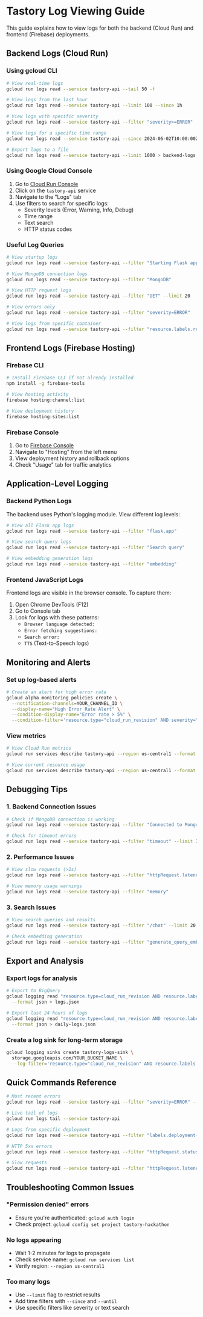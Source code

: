 # Tastory Log Viewing Guide

This guide explains how to view logs for both the backend (Cloud Run) and frontend (Firebase) deployments.

## Backend Logs (Cloud Run)

### Using gcloud CLI

```bash
# View real-time logs
gcloud run logs read --service tastory-api --tail 50 -f

# View logs from the last hour
gcloud run logs read --service tastory-api --limit 100 --since 1h

# View logs with specific severity
gcloud run logs read --service tastory-api --filter "severity>=ERROR"

# View logs for a specific time range
gcloud run logs read --service tastory-api --since 2024-06-02T10:00:00Z --until 2024-06-02T12:00:00Z

# Export logs to a file
gcloud run logs read --service tastory-api --limit 1000 > backend-logs.txt
```

### Using Google Cloud Console

1. Go to [Cloud Run Console](https://console.cloud.google.com/run)
2. Click on the `tastory-api` service
3. Navigate to the "Logs" tab
4. Use filters to search for specific logs:
   - Severity levels (Error, Warning, Info, Debug)
   - Time range
   - Text search
   - HTTP status codes

### Useful Log Queries

```bash
# View startup logs
gcloud run logs read --service tastory-api --filter "Starting Flask app"

# View MongoDB connection logs
gcloud run logs read --service tastory-api --filter "MongoDB"

# View HTTP request logs
gcloud run logs read --service tastory-api --filter "GET" --limit 20

# View errors only
gcloud run logs read --service tastory-api --filter "severity=ERROR"

# View logs from specific container
gcloud run logs read --service tastory-api --filter "resource.labels.revision_name=~tastory-api"
```

## Frontend Logs (Firebase Hosting)

### Firebase CLI

```bash
# Install Firebase CLI if not already installed
npm install -g firebase-tools

# View hosting activity
firebase hosting:channel:list

# View deployment history
firebase hosting:sites:list
```

### Firebase Console

1. Go to [Firebase Console](https://console.firebase.google.com/project/tastory-hackathon)
2. Navigate to "Hosting" from the left menu
3. View deployment history and rollback options
4. Check "Usage" tab for traffic analytics

## Application-Level Logging

### Backend Python Logs

The backend uses Python's logging module. View different log levels:

```bash
# View all Flask app logs
gcloud run logs read --service tastory-api --filter "flask.app"

# View search query logs
gcloud run logs read --service tastory-api --filter "Search query"

# View embedding generation logs
gcloud run logs read --service tastory-api --filter "embedding"
```

### Frontend JavaScript Logs

Frontend logs are visible in the browser console. To capture them:

1. Open Chrome DevTools (F12)
2. Go to Console tab
3. Look for logs with these patterns:
   - `Browser language detected:`
   - `Error fetching suggestions:`
   - `Search error:`
   - `TTS` (Text-to-Speech logs)

## Monitoring and Alerts

### Set up log-based alerts

```bash
# Create an alert for high error rate
gcloud alpha monitoring policies create \
  --notification-channels=YOUR_CHANNEL_ID \
  --display-name="High Error Rate Alert" \
  --condition-display-name="Error rate > 5%" \
  --condition-filter='resource.type="cloud_run_revision" AND severity="ERROR"'
```

### View metrics

```bash
# View Cloud Run metrics
gcloud run services describe tastory-api --region us-central1 --format "value(status.traffic)"

# View current resource usage
gcloud run services describe tastory-api --region us-central1 --format "value(spec.template.spec.containers[0].resources)"
```

## Debugging Tips

### 1. Backend Connection Issues

```bash
# Check if MongoDB connection is working
gcloud run logs read --service tastory-api --filter "Connected to MongoDB" --limit 10

# Check for timeout errors
gcloud run logs read --service tastory-api --filter "timeout" --limit 10
```

### 2. Performance Issues

```bash
# View slow requests (>2s)
gcloud run logs read --service tastory-api --filter "httpRequest.latency>2s"

# View memory usage warnings
gcloud run logs read --service tastory-api --filter "memory"
```

### 3. Search Issues

```bash
# View search queries and results
gcloud run logs read --service tastory-api --filter "/chat" --limit 20

# Check embedding generation
gcloud run logs read --service tastory-api --filter "generate_query_embedding"
```

## Export and Analysis

### Export logs for analysis

```bash
# Export to BigQuery
gcloud logging read "resource.type=cloud_run_revision AND resource.labels.service_name=tastory-api" \
  --format json > logs.json

# Export last 24 hours of logs
gcloud logging read "resource.type=cloud_run_revision AND resource.labels.service_name=tastory-api AND timestamp>=\"$(date -u -d '24 hours ago' '+%Y-%m-%dT%H:%M:%S.%3NZ')\"" \
  --format json > daily-logs.json
```

### Create a log sink for long-term storage

```bash
gcloud logging sinks create tastory-logs-sink \
  storage.googleapis.com/YOUR_BUCKET_NAME \
  --log-filter='resource.type="cloud_run_revision" AND resource.labels.service_name="tastory-api"'
```

## Quick Commands Reference

```bash
# Most recent errors
gcloud run logs read --service tastory-api --filter "severity=ERROR" --limit 10

# Live tail of logs
gcloud run logs tail --service tastory-api

# Logs from specific deployment
gcloud run logs read --service tastory-api --filter "labels.deployment-id=YOUR_DEPLOYMENT_ID"

# HTTP 5xx errors
gcloud run logs read --service tastory-api --filter "httpRequest.status>=500"

# Slow requests
gcloud run logs read --service tastory-api --filter "httpRequest.latency>1s"
```

## Troubleshooting Common Issues

### "Permission denied" errors

- Ensure you're authenticated: `gcloud auth login`
- Check project: `gcloud config set project tastory-hackathon`

### No logs appearing

- Wait 1-2 minutes for logs to propagate
- Check service name: `gcloud run services list`
- Verify region: `--region us-central1`

### Too many logs

- Use `--limit` flag to restrict results
- Add time filters with `--since` and `--until`
- Use specific filters like severity or text search
